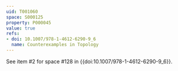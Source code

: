 ```yaml
---
uid: T001060
space: S000125
property: P000045
value: true
refs:
- doi: 10.1007/978-1-4612-6290-9_6
  name: Counterexamples in Topology
---
```


See item #2 for space #128 in {{doi:10.1007/978-1-4612-6290-9_6}}.
